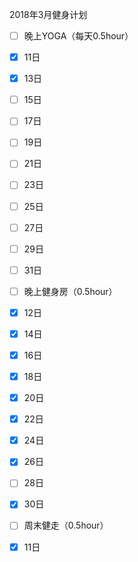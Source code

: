 
2018年3月健身计划
- [ ] 晚上YOGA（每天0.5hour）
- [x] 11日
- [x] 13日
- [ ] 15日
- [ ] 17日
- [ ] 19日
- [ ] 21日
- [ ] 23日
- [ ] 25日
- [ ] 27日
- [ ] 29日
- [ ] 31日

- [ ] 晚上健身房（0.5hour）
- [x] 12日
- [x] 14日
- [x] 16日
- [x] 18日
- [x] 20日
- [x] 22日
- [x] 24日
- [x] 26日
- [ ] 28日
- [x] 30日

- [ ] 周末健走（0.5hour）
- [x] 11日

